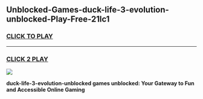 
## Unblocked-Games-duck-life-3-evolution-unblocked-Play-Free-21lc1
<h3>
<a href="https://premium76.site?title=duck-life-3-evolution-unblocked&ref=18A1">CLICK TO PLAY</a></h3>
<hr>

<h3>
<a href="https://premium76.site?title=duck-life-3-evolution-unblocked&ref=18A1">CLICK 2 PLAY</a>
  
</h3>

<a href="https://premium76.site?title=duck-life-3-evolution-unblocked&ref=18A1"><img src="https://clearcache.store/games.png"></a>


**duck-life-3-evolution-unblocked games unblocked: Your Gateway to Fun and Accessible Online Gaming**
